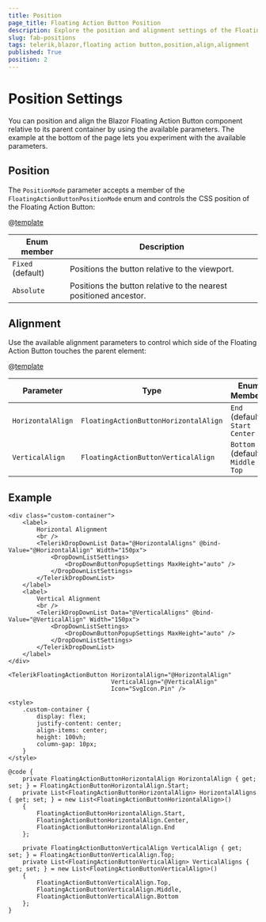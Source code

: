 ```yaml
---
title: Position
page_title: Floating Action Button Position
description: Explore the position and alignment settings of the Floating Action Button for Blazor.
slug: fab-positions
tags: telerik,blazor,floating action button,position,align,alignment
published: True
position: 2
---
```


# Position Settings

You can position and align the Blazor Floating Action Button component relative to its parent container by using the available parameters. The example at the bottom of the page lets you experiment with the available parameters.

## Position

The `PositionMode` parameter accepts a member of the `FloatingActionButtonPositionMode` enum and controls the CSS position of the Floating Action Button:

@[template](/_contentTemplates/common/parameters-table-styles.md#table-layout)

| Enum member | Description |
|---------------|--------|
| `Fixed` <br /> (default) | Positions the button relative to the viewport. |
| `Absolute` | Positions the button relative to the nearest positioned ancestor. |

## Alignment

Use the available alignment parameters to control which side of the Floating Action Button touches the parent element:

@[template](/_contentTemplates/common/parameters-table-styles.md#table-layout)

| Parameter | Type | Enum Members |
| ----------- | ----------- | ----------- |
| `HorizontalAlign` | `FloatingActionButtonHorizontalAlign` | `End` (default) <br /> `Start` <br /> `Center` |
| `VerticalAlign` | `FloatingActionButtonVerticalAlign` | `Bottom` (default) <br /> `Middle` <br /> `Top` |

## Example

````RAZOR
<div class="custom-container">
    <label>
        Horizontal Alignment
        <br />
        <TelerikDropDownList Data="@HorizontalAligns" @bind-Value="@HorizontalAlign" Width="150px">
            <DropDownListSettings>
                <DropDownButtonPopupSettings MaxHeight="auto" />
            </DropDownListSettings>
        </TelerikDropDownList>
    </label>
    <label>
        Vertical Alignment
        <br />
        <TelerikDropDownList Data="@VerticalAligns" @bind-Value="@VerticalAlign" Width="150px">
            <DropDownListSettings>
                <DropDownButtonPopupSettings MaxHeight="auto" />
            </DropDownListSettings>
        </TelerikDropDownList>
    </label>
</div>

<TelerikFloatingActionButton HorizontalAlign="@HorizontalAlign"
                             VerticalAlign="@VerticalAlign"
                             Icon="SvgIcon.Pin" />

<style>
    .custom-container {
        display: flex;
        justify-content: center;
        align-items: center;
        height: 100vh;
        column-gap: 10px;
    }
</style>

@code {
    private FloatingActionButtonHorizontalAlign HorizontalAlign { get; set; } = FloatingActionButtonHorizontalAlign.Start;
    private List<FloatingActionButtonHorizontalAlign> HorizontalAligns { get; set; } = new List<FloatingActionButtonHorizontalAlign>()
    {
        FloatingActionButtonHorizontalAlign.Start,
        FloatingActionButtonHorizontalAlign.Center,
        FloatingActionButtonHorizontalAlign.End
    };

    private FloatingActionButtonVerticalAlign VerticalAlign { get; set; } = FloatingActionButtonVerticalAlign.Top;
    private List<FloatingActionButtonVerticalAlign> VerticalAligns { get; set; } = new List<FloatingActionButtonVerticalAlign>()
    {
        FloatingActionButtonVerticalAlign.Top,
        FloatingActionButtonVerticalAlign.Middle,
        FloatingActionButtonVerticalAlign.Bottom
    };
}
````
